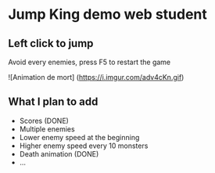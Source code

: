# Jump King demo web student

## Left click to jump
Avoid every enemies, press F5 to restart the game

![Animation de mort] (https://i.imgur.com/adv4cKn.gif)

## What I plan to add
- Scores (DONE)
- Multiple enemies
- Lower enemy speed at the beginning
- Higher enemy speed every 10 monsters
- Death animation (DONE)
- ...
